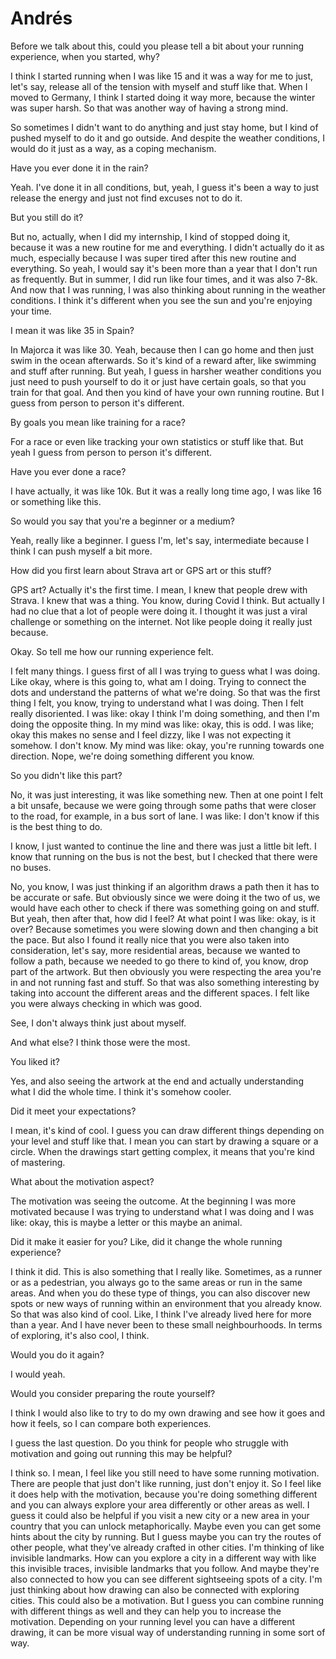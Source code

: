 # Andrés

Before we talk about this, could you please tell a bit about your running experience, when you started, why?

I think I started running when I was like 15 and it was a way for me to just, let's say, release all of the tension with myself and stuff like that. When I moved to Germany, I think I started doing it way more, because the winter was super harsh. So that was another way of having a strong mind.

So sometimes I didn't want to do anything and just stay home, but I kind of pushed myself to do it and go outside. And despite the weather conditions, I would do it just as a way, as a coping mechanism.

Have you ever done it in the rain?

Yeah. I've done it in all conditions, but, yeah, I guess it's been a way to just release the energy and just not find excuses not to do it.

But you still do it?

But no, actually, when I did my internship, I kind of stopped doing it, because it was a new routine for me and everything. I didn't actually do it as much, especially because I was super tired after this new routine and everything. So yeah, I would say it's been more than a year that I don't run as frequently. But in summer, I did run like four times, and it was also 7-8k. And now that I was running, I was also thinking about running in the weather conditions. I think it's different when you see the sun and you're enjoying your time.

I mean it was like 35 in Spain?

In Majorca it was like 30. Yeah, because then I can go home and then just swim in the ocean afterwards. So it's kind of a reward after, like swimming and stuff after running. But yeah, I guess in harsher weather conditions you just need to push yourself to do it or just have certain goals, so that you train for that goal. And then you kind of have your own running routine. But I guess from person to person it's different.

By goals you mean like training for a race?

For a race or even like tracking your own statistics or stuff like that. But yeah I guess from person to person it's different.

Have you ever done a race?

I have actually, it was like 10k. But it was a really long time ago, I was like 16 or something like this.

So would you say that you're a beginner or a medium?

Yeah, really like a beginner. I guess I'm, let's say, intermediate because I think I can push myself a bit more.

How did you first learn about Strava art or GPS art or this stuff?

GPS art? Actually it's the first time. I mean, I knew that people drew with Strava. I knew that was a thing. You know, during Covid I think. But actually I had no clue that a lot of people were doing it. I thought it was just a viral challenge or something on the internet. Not like people doing it really just because.

Okay. So tell me how our running experience felt.

I felt many things. I guess first of all I was trying to guess what I was doing. Like okay, where is this going to, what am I doing. Trying to connect the dots and understand the patterns of what we're doing. So that was the first thing I felt, you know, trying to understand what I was doing. Then I felt really disoriented. I was like: okay I think I'm doing something, and then I'm doing the opposite thing. In my mind was like: okay, this is odd. I was like; okay this makes no sense and I feel dizzy, like I was not expecting it somehow. I don't know. My mind was like: okay, you're running towards one direction. Nope, we're doing something different you know.

So you didn't like this part?

No, it was just interesting, it was like something new. Then at one point I felt a bit unsafe, because we were going through some paths that were closer to the road, for example, in a bus sort of lane. I was like: I don't know if this is the best thing to do.

I know, I just wanted to continue the line and there was just a little bit left. I know that running on the bus is not the best, but I checked that there were no buses.

No, you know, I was just thinking if an algorithm draws a path then it has to be accurate or safe. But obviously since we were doing it the two of us, we would have each other to check if there was something going on and stuff. But yeah, then after that, how did I feel? At what point I was like: okay, is it over? Because sometimes you were slowing down and then changing a bit the pace. But also I found it really nice that you were also taken into consideration, let's say, more residential areas, because we wanted to follow a path, because we needed to go there to kind of, you know, drop part of the artwork. But then obviously you were respecting the area you're in and not running fast and stuff. So that was also something interesting by taking into account the different areas and the different spaces. I felt like you were always checking in which was good.

See, I don't always think just about myself.

And what else? I think those were the most.

You liked it?

Yes, and also seeing the artwork at the end and actually understanding what I did the whole time. I think it's somehow cooler.

Did it meet your expectations?

I mean, it's kind of cool. I guess you can draw different things depending on your level and stuff like that. I mean you can start by drawing a square or a circle. When the drawings start getting complex, it means that you're kind of mastering.

What about the motivation aspect?

The motivation was seeing the outcome. At the beginning I was more motivated because I was trying to understand what I was doing and I was like: okay, this is maybe a letter or this maybe an animal.

Did it make it easier for you? Like, did it change the whole running experience?

I think it did. This is also something that I really like. Sometimes, as a runner or as a pedestrian, you always go to the same areas or run in the same areas. And when you do these type of things, you can also discover new spots or new ways of running within an environment that you already know. So that was also kind of cool. Like, I think I've already lived here for more than a year. And I have never been to these small neighbourhoods. In terms of exploring, it's also cool, I think.

Would you do it again?

I would yeah.

Would you consider preparing the route yourself?

I think I would also like to try to do my own drawing and see how it goes and how it feels, so I can compare both experiences.

I guess the last question. Do you think for people who struggle with motivation and going out running this may be helpful?

I think so. I mean, I feel like you still need to have some running motivation. There are people that just don't like running, just don't enjoy it. So I feel like it does help with the motivation, because you're doing something different and you can always explore your area differently or other areas as well. I guess it could also be helpful if you visit a new city or a new area in your country that you can unlock metaphorically. Maybe even you can get some hints about the city by running. But I guess maybe you can try the routes of other people, what they've already crafted in other cities. I'm thinking of like invisible landmarks. How can you explore a city in a different way with like this invisible traces, invisible landmarks that you follow. And maybe they're also connected to how you can see different sightseeing spots of a city. I'm just thinking about how drawing can also be connected with exploring cities. This could also be a motivation. But I guess you can combine running with different things as well and they can help you to increase the motivation. Depending on your running level you can have a different drawing, it can be more visual way of understanding running in some sort of way.
